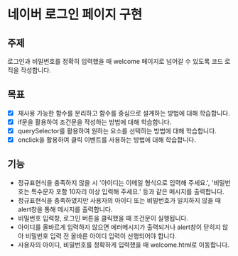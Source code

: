 # 네이버 로그인 페이지 구현
## 주제
로그인과 비밀번호를 정확히 입력했을 때 welcome 페이지로 넘어갈 수 있도록 코드 로직을 작성합니다.

## 목표
- [x] 재사용 가능한 함수를 분리하고 함수를 중심으로 설계하는 방법에 대해 학습합니다.
- [x] if문을 활용하여 조건문을 작성하는 방법에 대해 학습합니다.
- [x] querySelector를 활용하여 원하는 요소를 선택하는 방법에 대해 학습합니다.
- [x] onclick을 활용하여 클릭 이벤트를 사용하는 방법에 대해 학습합니다.

## 기능
- 정규표현식을 충족하지 않을 시 '아이디는 이메일 형식으로 입력해 주세요.', '비밀번호는 특수문자 포함 10자리 이상 입력해 주세요.' 등과 같은 메시지를 출력합니다.
- 정규표현식을 충족하였지만 사용자의 아이디 또는 비밀번호가 일치하지 않을 때 alert창을 통해 메시지를 출력합니다.
- 비밀번호 입력창, 로그인 버튼을 클릭했을 때 조건문이 실행됩니다.
- 아이디를 올바르게 입력하지 않으면 에러메시지가 출력되거나 alert창이 닫히지 않아 비밀번호 입력 전 올바른 아이디 입력이 선행되어야 합니다.
- 사용자의 아이디, 비밀번호를 정확하게 입력했을 때 welcome.html로 이동합니다.